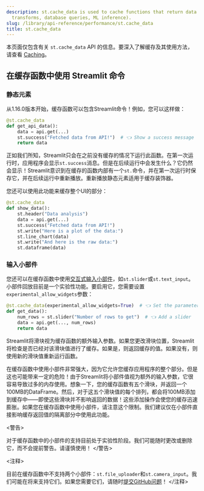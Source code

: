 ```yaml
---
description: st.cache_data is used to cache functions that return data (e.g. dataframe
  transforms, database queries, ML inference).
slug: /library/api-reference/performance/st.cache_data
title: st.cache_data
---
```


<Tip>

本页面仅包含有关 `st.cache_data` API 的信息。要深入了解缓存及其使用方法，请查看 [Caching](/library/advanced-features/caching)。

</Tip>

<Autofunction function="streamlit.cache_data" />

## 在缓存函数中使用 Streamlit 命令

### 静态元素

从1.16.0版本开始，缓存函数可以包含Streamlit命令！例如，您可以这样做：

```python
@st.cache_data
def get_api_data():
    data = api.get(...)
    st.success("Fetched data from API!")  # 👈 Show a success message
    return data
```

正如我们所知，Streamlit只会在之前没有缓存的情况下运行此函数。在第一次运行时，应用程序会显示`st.success`消息。但是在后续运行中会发生什么？它仍然会显示！Streamlit意识到在缓存的函数内部有一个`st.`命令，并在第一次运行时保存它，并在后续运行中重新播放。重新播放静态元素适用于缓存装饰器。

您还可以使用此功能来缓存整个UI的部分：

```python
@st.cache_data
def show_data():
    st.header("Data analysis")
    data = api.get(...)
    st.success("Fetched data from API!")
    st.write("Here is a plot of the data:")
    st.line_chart(data)
    st.write("And here is the raw data:")
    st.dataframe(data)
```

### 输入小部件

您还可以在缓存函数中使用[交互式输入小部件](/library/api-reference/widgets)，如`st.slider`或`st.text_input`。小部件回放目前是一个实验性功能。要启用它，您需要设置`experimental_allow_widgets`参数：

```python
@st.cache_data(experimental_allow_widgets=True)  # 👈 Set the parameter
def get_data():
    num_rows = st.slider("Number of rows to get")  # 👈 Add a slider
    data = api.get(..., num_rows)
    return data
```

Streamlit将滑块视为缓存函数的额外输入参数。如果您更改滑块位置，Streamlit将检查是否已经对该滑块值进行了缓存。如果是，则返回缓存的值。如果没有，则使用新的滑块值重新运行函数。

在缓存函数中使用小部件非常强大，因为它允许您缓存应用程序的整个部分。但是这也可能带来一定的危险！由于Streamlit将小部件值视为额外的输入参数，它很容易导致过多的内存使用。想象一下，您的缓存函数有五个滑块，并返回一个100MB的DataFrame。然后，对于这五个滑块值的每个排列，都会将100MB添加到缓存中——即使这些滑块并不影响返回的数据！这些添加操作会使您的缓存迅速膨胀。如果您在缓存函数中使用小部件，请注意这个限制。我们建议仅在小部件直接影响缓存返回值的隔离部分中使用此功能。

<警告>

对于缓存函数中的小部件的支持目前处于实验性阶段。我们可能随时更改或删除它，而不会提前警告。请谨慎使用！
</警告>

<注释>

目前在缓存函数中不支持两个小部件：`st.file_uploader`和`st.camera_input`。我们可能在将来支持它们。如果您需要它们，请随时[提交GitHub问题](https://github.com/streamlit/streamlit/issues)！
</注释>